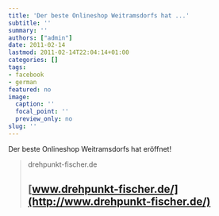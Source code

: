 ```yaml
---
title: 'Der beste Onlineshop Weitramsdorfs hat ...'
subtitle: ''
summary: ''
authors: ["admin"]
date: 2011-02-14
lastmod: 2011-02-14T22:04:14+01:00
categories: []
tags:
- facebook
- german
featured: no
image:
  caption: ''
  focal_point: ''
  preview_only: no
slug: ''
---
```

Der beste Onlineshop Weitramsdorfs hat eröffnet!
> drehpunkt-fischer.de
> ## [www.drehpunkt-fischer.de/](http://www.drehpunkt-fischer.de/)
>


